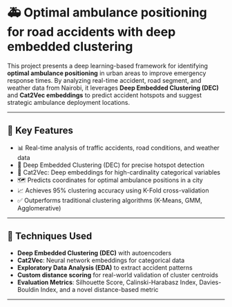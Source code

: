 # 🚑 Optimal ambulance positioning for road accidents with deep embedded clustering
This project presents a deep learning-based framework for identifying **optimal ambulance positioning** in urban areas to improve emergency response times. By analyzing real-time accident, road segment, and weather data from Nairobi, it leverages **Deep Embedded Clustering (DEC)** and **Cat2Vec embeddings** to predict accident hotspots and suggest strategic ambulance deployment locations.

---

## 📌 Key Features

- 📊 Real-time analysis of traffic accidents, road conditions, and weather data
- 🧠 Deep Embedded Clustering (DEC) for precise hotspot detection
- 🧬 Cat2Vec: Deep embeddings for high-cardinality categorical variables
- 🗺️ Predicts coordinates for optimal ambulance positions in a city
- 📈 Achieves 95% clustering accuracy using K-Fold cross-validation
- ✅ Outperforms traditional clustering algorithms (K-Means, GMM, Agglomerative)

---

## 🧠 Techniques Used

- **Deep Embedded Clustering (DEC)** with autoencoders
- **Cat2Vec**: Neural network embeddings for categorical data
- **Exploratory Data Analysis (EDA)** to extract accident patterns
- **Custom distance scoring** for real-world validation of cluster centroids
- **Evaluation Metrics**: Silhouette Score, Calinski-Harabasz Index, Davies-Bouldin Index, and a novel distance-based metric

---
